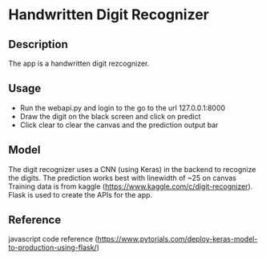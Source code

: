 # Handwritten Digit Recognizer

## Description
The app is a handwritten digit rezcognizer.

## Usage
- Run the webapi.py and login to the go to the url 127.0.0.1:8000
- Draw the digit on the black screen and click on predict
- Click clear to clear the canvas and the prediction output bar

## Model
The digit recognizer uses a CNN (using Keras) in the backend to recognize the digits. The prediction works best with linewidth of ~25 on canvas
Training data is from kaggle (https://www.kaggle.com/c/digit-recognizer). 
Flask is used to create the APIs for the app.

## Reference
javascript code reference (https://www.pytorials.com/deploy-keras-model-to-production-using-flask/)